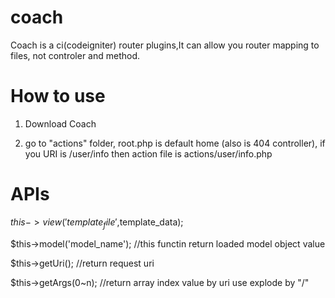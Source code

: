 # coach
Coach is a ci(codeigniter) router plugins,It can allow you router mapping to files, not controler and method.

# How to use
1. Download Coach

2. go to "actions" folder, root.php is default home (also is 404 controller), if you URI is /user/info then action file is actions/user/info.php

# APIs
$this->view('template_file',$template_data);

$this->model('model_name'); //this functin return loaded model object value

$this->getUri(); //return request uri

$this->getArgs(0~n); //return array index value by uri use explode by "/" 